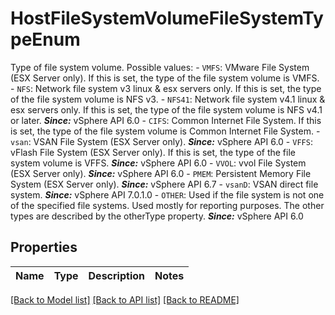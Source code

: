 # HostFileSystemVolumeFileSystemTypeEnum

Type of file system volume.  Possible values: - `VMFS`: VMware File System (ESX Server only).      If this is set,   the type of the file system volume is VMFS. - `NFS`: Network file system v3 linux &amp; esx servers only.      If this is   set, the type of the file system volume is NFS v3. - `NFS41`: Network file system v4.1 linux &amp; esx servers only.      If this is   set, the type of the file system volume is NFS v4.1 or later.      ***Since:*** vSphere API 6.0 - `CIFS`: Common Internet File System.      If this is set, the type of the   file system volume is Common Internet File System. - `vsan`: VSAN File System (ESX Server only).      ***Since:*** vSphere API 6.0 - `VFFS`: vFlash File System (ESX Server only).      If this is set, the type of the file system volume is VFFS.      ***Since:*** vSphere API 6.0 - `VVOL`: vvol File System (ESX Server only).      ***Since:*** vSphere API 6.0 - `PMEM`: Persistent Memory File System (ESX Server only).      ***Since:*** vSphere API 6.7 - `vsanD`: VSAN direct file system.      ***Since:*** vSphere API 7.0.1.0 - `OTHER`: Used if the file system is not one of the specified file systems.      Used mostly for reporting purposes. The other types are described   by the otherType property.  ***Since:*** vSphere API 6.0 

## Properties
Name | Type | Description | Notes
------------ | ------------- | ------------- | -------------

[[Back to Model list]](../README.md#documentation-for-models) [[Back to API list]](../README.md#documentation-for-api-endpoints) [[Back to README]](../README.md)


